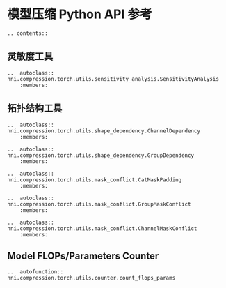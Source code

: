 # 模型压缩 Python API 参考

```eval_rst
.. contents::
```

## 灵敏度工具

```eval_rst
..  autoclass:: nni.compression.torch.utils.sensitivity_analysis.SensitivityAnalysis
    :members:

```

## 拓扑结构工具

```eval_rst
..  autoclass:: nni.compression.torch.utils.shape_dependency.ChannelDependency
    :members:

..  autoclass:: nni.compression.torch.utils.shape_dependency.GroupDependency
    :members:

..  autoclass:: nni.compression.torch.utils.mask_conflict.CatMaskPadding
    :members:

..  autoclass:: nni.compression.torch.utils.mask_conflict.GroupMaskConflict
    :members:

..  autoclass:: nni.compression.torch.utils.mask_conflict.ChannelMaskConflict
    :members:

```

## Model FLOPs/Parameters Counter

```eval_rst
..  autofunction:: nni.compression.torch.utils.counter.count_flops_params

```